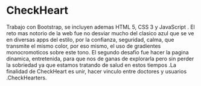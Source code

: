 # CheckHeart
Trabajo con Bootstrap, se  incluyen ademas HTML 5, CSS 3 y JavaScript .
El reto mas notorio de la web fue no desviar mucho del clasico azul que se ve en diversas apps del estilo, por la confianza, seguridad, calma,  que transmite el mismo  color, por eso mismo, el uso de gradientes monocromoticos sobre este tono.
El segundo desafio fue hacer la pagina dinamica, entretenida, para que nos de ganas de explorarla pero sin perder la sobriedad ya que estamos tratando de salud en estos tiempos
.La finalidad de CheckHeart es unir, hacer vinculo entre doctores  y usuarios .CheckHearters.
